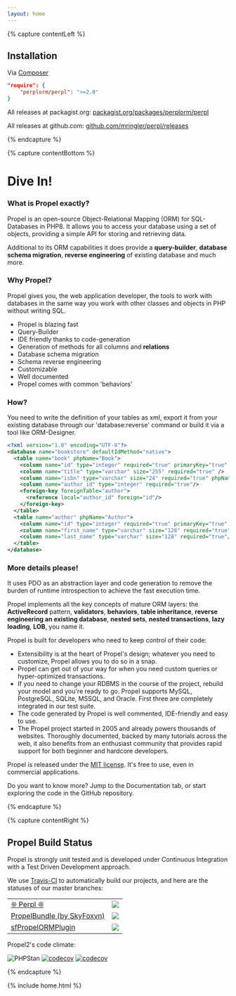 ```yaml
---
layout: home
---
```




{% capture contentLeft %}
## Installation ##

Via [Composer](https://packagist.org/)

```json
"require": {
    "perplorm/perpl": ">=2.0"
}
```

All releases at packagist.org: [packagist.org/packages/perplorm/perpl](https://packagist.org/packages/perplorm/perpl)

All releases at github.com: [github.com/mringler/perpl/releases](https://github.com/mringler/perpl/releases)

{% endcapture %}


{% capture contentBottom %}
# Dive In! #


### What is Propel exactly? ###

Propel is an open-source Object-Relational Mapping (ORM) for SQL-Databases in PHP8.
It allows you to access your database using a set of objects, providing a simple API for storing and retrieving data.

Additional to its ORM capabilities it does provide a **query-builder**, **database schema migration**, **reverse engineering** of existing database and much more.

### Why Propel? ###

Propel gives you, the web application developer, the tools to work with databases in the same way you work with
other classes and objects in PHP without writing SQL.

* Propel is blazing fast
* Query-Builder
* IDE friendly thanks to code-generation
* Generation of methods for all columns and **relations**
* Database schema migration
* Schema reverse engineering
* Customizable
* Well documented
* Propel comes with common 'behaviors'

### How? ###

You need to write the definition of your tables as xml, export it from your existing database through our 'database:reverse' command or
build it via a tool like ORM-Designer.

```xml
<?xml version="1.0" encoding="UTF-8"?>
<database name="bookstore" defaultIdMethod="native">
  <table name="book" phpName="Book">
    <column name="id" type="integer" required="true" primaryKey="true" autoIncrement="true"/>
    <column name="title" type="varchar" size="255" required="true" />
    <column name="isbn" type="varchar" size="24" required="true" phpName="ISBN"/>
    <column name="author_id" type="integer" required="true"/>
    <foreign-key foreignTable="author">
      <reference local="author_id" foreign="id"/>
    </foreign-key>
  </table>
  <table name="author" phpName="Author">
    <column name="id" type="integer" required="true" primaryKey="true" autoIncrement="true"/>
    <column name="first_name" type="varchar" size="128" required="true"/>
    <column name="last_name" type="varchar" size="128" required="true"/>
  </table>
</database>
```

### More details please! ###

It uses PDO as an abstraction layer and code generation to remove the burden of runtime introspection to achieve the fast execution time.

Propel implements all the key concepts of mature ORM layers: the **ActiveRecord** pattern, **validators**, **behaviors**, **table inheritance**,
**reverse engineering an existing database**, **nested sets**, **nested transactions**, **lazy loading**, **LOB**, you name it.

Propel is built for developers who need to keep control of their code:

* Extensibility is at the heart of Propel's design; whatever you need to customize, Propel allows you to do so in a snap.
* Propel can get out of your way for when you need custom queries or hyper-optimized transactions.
* If you need to change your RDBMS in the course of the project, rebuild your model and you're ready to go. Propel supports MySQL,
PostgreSQL, SQLite, MSSQL, and Oracle. First three are completely integrated in our test suite.
* The code generated by Propel is well commented, IDE-friendly and easy to use.
* The Propel project started in 2005 and already powers thousands of websites. Thoroughly documented, backed by many tutorials
across the web, it also benefits from an enthusiast community that provides rapid support for both beginner and hardcore developers.

Propel is released under the [MIT license](https://github.com/propelorm/Propel2/blob/master/LICENSE). It's free to use, even in commercial applications.

Do you want to know more? Jump to the Documentation tab, or start exploring the code in the GitHub repository.

{% endcapture %}


{% capture contentRight %}
## Propel Build Status ##

Propel is strongly unit tested and is developed under Continuous
Integration with a Test Driven Development approach.

We use [Travis-CI](http://travis-ci.org) to automatically build our projects,
and here are the statuses of our master branches:

<table width="100%" class="ecg">
    <tr>
        <td><a href="https://github.com/mringler/perpl">❊ Perpl ❊</a></td><td><img src="https://github.com/mringler/perpl/actions/workflows/ci.yml/badge.svg?branch=main" /></td>
    </tr>
    <tr>
        <td><a href="https://github.com/SkyFoxvn/PropelBundle">PropelBundle (by SkyFoxvn)</a></td><td><img src="https://github.com/SkyFoxvn/PropelBundle/actions/workflows/CI%206.0.yml/badge.svg?branch=6.0" /></td>
    </tr>
    <tr>
        <td><a href="https://github.com/propelorm/sfPropelORMPlugin">sfPropelORMPlugin</a></td><td><img src="https://travis-ci.org/propelorm/sfPropelORMPlugin.svg" /></td>
    </tr>
</table>

Propel2's code climate:

<img src="https://img.shields.io/badge/PHPStan-level%207-brightgreen.svg?style=flat" alt="PHPStan">
<a href="https://app.codecov.io/gh/propelorm/Propel2"><img src="https://codecov.io/gh/propelorm/Propel2/branch/master/graph/badge.svg?token=L1thFB9nOG" alt="codecov"></a>
<a href="https://codeclimate.com/github/propelorm/Propel2"><img src="https://codeclimate.com/github/propelorm/Propel2/badges/gpa.svg" alt="codecov"></a>

{% endcapture %}

{% include home.html %}

